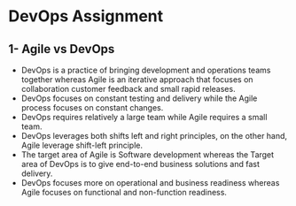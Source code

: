# DevOps Assignment

## 1- Agile vs DevOps ##
- DevOps is a practice of bringing development and operations teams together whereas Agile is an iterative approach that focuses on collaboration customer feedback and small rapid releases.
- DevOps focuses on constant testing and delivery while the Agile process focuses on constant changes.
- DevOps requires relatively a large team while Agile requires a small team.
- DevOps leverages both shifts left and right principles, on the other hand, Agile leverage shift-left principle.
- The target area of Agile is Software development whereas the Target area of DevOps is to give end-to-end business solutions and fast delivery.
- DevOps focuses more on operational and business readiness whereas Agile focuses on functional and non-function readiness.